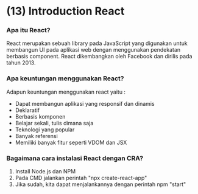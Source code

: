# (13) Introduction React

### Apa itu React?
React merupakan sebuah library pada JavaScript yang digunakan untuk membangun UI pada aplikasi web dengan menggunakan pendekatan berbasis component. React dikembangkan oleh Facebook dan dirilis pada tahun 2013. 

### Apa keuntungan menggunakan React?
Adapun keuntungan menggunakan react yaitu :
- Dapat membangun aplikasi yang responsif dan dinamis
- Deklaratif
- Berbasis komponen
- Belajar sekali, tulis dimana saja
- Teknologi yang popular
- Banyak referensi
- Memiliki banyak fitur seperti VDOM dan JSX

### Bagaimana cara instalasi React dengan CRA?
1. Install Node.js dan NPM
2. Pada CMD jalankan perintah "npx create-react-app"
3. Jika sudah, kita dapat menjalankannya dengan perintah npm "start"